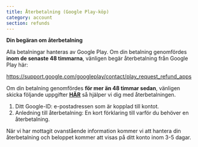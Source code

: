 ```yaml
---
title: Återbetalning (Google Play-köp)
category: account
section: refunds
---
```

**Din begäran om återbetalning**


Alla betalningar hanteras av Google Play. Om din betalning genomfördes **inom de senaste 48 timmarna**, vänligen begär återbetalning från Google Play här:


<https://support.google.com/googleplay/contact/play_request_refund_apps>


 


Om din betalning genomfördes **för mer än 48 timmar sedan**, vänligen skicka följande uppgifter **[HÄR](https://help.studycat.com/hc/en-gb/requests/new)** så hjälper vi dig med återbetalningen.


1. Ditt Google-ID: e-postadressen som är kopplad till kontot.
2. Anledning till återbetalning: En kort förklaring till varför du behöver en återbetalning.


När vi har mottagit ovanstående information kommer vi att hantera din återbetalning och beloppet kommer att visas på ditt konto inom 3-5 dagar.